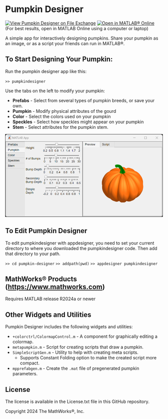 # Pumpkin Designer

[![View Pumpkin Designer on File Exchange](https://www.mathworks.com/matlabcentral/images/matlab-file-exchange.svg)](https://www.mathworks.com/matlabcentral/fileexchange/####-pumpkin-designer)
[![Open in MATLAB&reg; Online](https://www.mathworks.com/images/responsive/global/open-in-matlab-online.svg)](https://matlab.mathworks.com/open/github/v1?repo=MATLAB-Graphics-and-App-Building/pumpkin-designer/pumpkindesigner) (For best results, open in MATLAB Online using a computer or laptop)

A simple app for interactively designing pumpkins.  Share your pumpkin
as an image, or as a script your friends can run in MATLAB&reg;.

## To Start Designing Your Pumpkin:

Run the pumpkin designer app like this:

`>> pumpkindesigner`

Use the tabs on the left to modify your pumpkin:
- **Prefabs** - Select from several types of pumpkin breeds, or save your own.
- **Pumpkin** - Modify physical attributes of the gourd
- **Color** - Select the colors used on your pumpkin
- **Speckles** - Select how speckles might appear on your pumpkin
- **Stem** - Select attributes for the pumpkin stem.

![PumpkinDesigner](pumpkindesigner.png)

## To Edit Pumpkin Designer

To edit pumpkindesigner with appdesigner, you need to set your current directory
to where you downloaded the pumpkindesigner code.  Then add that directory to your path.

`>> cd pumpkin-designer`
`>> addpath(pwd)`
`>> appdesigner pumpkindesigner`

## MathWorks&reg; Products (https://www.mathworks.com)

Requires MATLAB release R2024a or newer

## Other Widgets and Utilities

Pumpkin Designer includes the following widgets and utilities:

- `+colorctrl/ColormapControl.m` - A component for graphically editing a colormap.
- `metapumpkin.m` - Script for creating scripts that draw a pumpkin.
- `SimpleScriptGen.m` - Utility to help with creating meta scripts.
   - Supports Constant Folding option to make the created script more compact.
- `mpprefabgen.m` - Create the `.mat` file of pregenerated pumpkin parameters.

## License

The license is available in the License.txt file in this GitHub repository.

Copyright 2024 The MathWorks&reg;, Inc.
